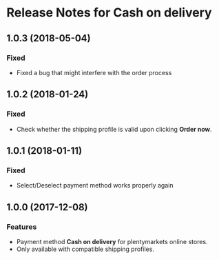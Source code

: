 # Release Notes for Cash on delivery

## 1.0.3 (2018-05-04)

### Fixed
- Fixed a bug that might interfere with the order process

## 1.0.2 (2018-01-24)

### Fixed
- Check whether the shipping profile is valid upon clicking **Order now**.

## 1.0.1 (2018-01-11)

### Fixed

- Select/Deselect payment method works properly again

## 1.0.0 (2017-12-08)

### Features

- Payment method **Cash on delivery** for plentymarkets online stores.
- Only available with compatible shipping profiles.
